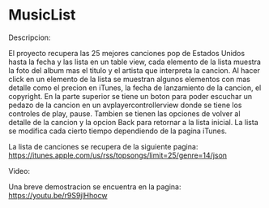# MusicList
Descripcion:

  El proyecto recupera las 25 mejores canciones pop de Estados Unidos hasta la fecha y las lista en un table view, cada elemento de la
  lista muestra la foto del album mas el titulo y el artista que interpreta la cancion. Al hacer click en un elemento de la lista se
  muestran algunos elementos con mas detalle como el precion en iTunes, la fecha de lanzamiento de la cancion, el copyright.
  En la parte superior se tiene un boton para poder escuchar un pedazo de la cancion en un avplayercontrollerview donde se tiene los
  controles de play, pause. Tambien se tienen las opciones de volver al detalle de la cancion y la opcion Back para retornar a la lista
  inicial.
  La lista se modifica cada cierto tiempo dependiendo de la pagina iTunes.
  
  La lista de canciones se recupera de la siguiente pagina: https://itunes.apple.com/us/rss/topsongs/limit=25/genre=14/json

Video:

  Una breve demostracion se encuentra en la pagina: https://youtu.be/r9S9jlHhocw
  
  
